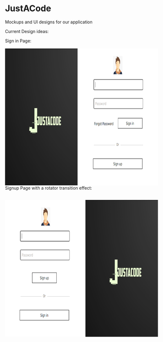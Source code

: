 # JustACode
Mockups and UI designs for our application


Current Design ideas:


Sign in Page:
<br><br>
<img src="https://raw.githubusercontent.com/richidubey/JustACode/master/SignIn.png" align="left" height="450" width="800" >




<br><br><br>
Signup Page with a rotator transition effect:
<br><br>


<img src="https://raw.githubusercontent.com/richidubey/JustACode/master/SignUp.png" align="left" height="450" width="800" >
